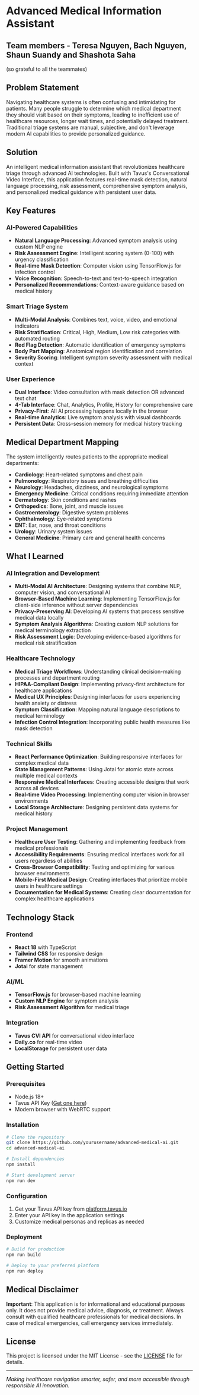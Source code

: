 # Advanced Medical Information Assistant

## Team members - Teresa Nguyen, Bach Nguyen, Shaun Suandy and Shashota Saha
(so grateful to all the teammates) 

## Problem Statement
Navigating healthcare systems is often confusing and intimidating for patients. Many people struggle to determine which medical department they should visit based on their symptoms, leading to inefficient use of healthcare resources, longer wait times, and potentially delayed treatment. Traditional triage systems are manual, subjective, and don't leverage modern AI capabilities to provide personalized guidance.

## Solution
An intelligent medical information assistant that revolutionizes healthcare triage through advanced AI technologies. Built with Tavus's Conversational Video Interface, this application features real-time mask detection, natural language processing, risk assessment, comprehensive symptom analysis, and personalized medical guidance with persistent user data.

## Key Features

### AI-Powered Capabilities
- **Natural Language Processing**: Advanced symptom analysis using custom NLP engine
- **Risk Assessment Engine**: Intelligent scoring system (0-100) with urgency classification
- **Real-time Mask Detection**: Computer vision using TensorFlow.js for infection control
- **Voice Recognition**: Speech-to-text and text-to-speech integration
- **Personalized Recommendations**: Context-aware guidance based on medical history

### Smart Triage System
- **Multi-Modal Analysis**: Combines text, voice, video, and emotional indicators
- **Risk Stratification**: Critical, High, Medium, Low risk categories with automated routing
- **Red Flag Detection**: Automatic identification of emergency symptoms
- **Body Part Mapping**: Anatomical region identification and correlation
- **Severity Scoring**: Intelligent symptom severity assessment with medical context

### User Experience
- **Dual Interface**: Video consultation with mask detection OR advanced text chat
- **4-Tab Interface**: Chat, Analytics, Profile, History for comprehensive care
- **Privacy-First**: All AI processing happens locally in the browser
- **Real-time Analytics**: Live symptom analysis with visual dashboards
- **Persistent Data**: Cross-session memory for medical history tracking

## Medical Department Mapping

The system intelligently routes patients to the appropriate medical departments:

- **Cardiology**: Heart-related symptoms and chest pain
- **Pulmonology**: Respiratory issues and breathing difficulties
- **Neurology**: Headaches, dizziness, and neurological symptoms
- **Emergency Medicine**: Critical conditions requiring immediate attention
- **Dermatology**: Skin conditions and rashes
- **Orthopedics**: Bone, joint, and muscle issues
- **Gastroenterology**: Digestive system problems
- **Ophthalmology**: Eye-related symptoms
- **ENT**: Ear, nose, and throat conditions
- **Urology**: Urinary system issues
- **General Medicine**: Primary care and general health concerns

## What I Learned

### AI Integration and Development
- **Multi-Modal AI Architecture**: Designing systems that combine NLP, computer vision, and conversational AI
- **Browser-Based Machine Learning**: Implementing TensorFlow.js for client-side inference without server dependencies
- **Privacy-Preserving AI**: Developing AI systems that process sensitive medical data locally
- **Symptom Analysis Algorithms**: Creating custom NLP solutions for medical terminology extraction
- **Risk Assessment Logic**: Developing evidence-based algorithms for medical risk stratification

### Healthcare Technology
- **Medical Triage Workflows**: Understanding clinical decision-making processes and department routing
- **HIPAA-Compliant Design**: Implementing privacy-first architecture for healthcare applications
- **Medical UX Principles**: Designing interfaces for users experiencing health anxiety or distress
- **Symptom Classification**: Mapping natural language descriptions to medical terminology
- **Infection Control Integration**: Incorporating public health measures like mask detection

### Technical Skills
- **React Performance Optimization**: Building responsive interfaces for complex medical data
- **State Management Patterns**: Using Jotai for atomic state across multiple medical contexts
- **Responsive Medical Interfaces**: Creating accessible designs that work across all devices
- **Real-time Video Processing**: Implementing computer vision in browser environments
- **Local Storage Architecture**: Designing persistent data systems for medical history

### Project Management
- **Healthcare User Testing**: Gathering and implementing feedback from medical professionals
- **Accessibility Requirements**: Ensuring medical interfaces work for all users regardless of abilities
- **Cross-Browser Compatibility**: Testing and optimizing for various browser environments
- **Mobile-First Medical Design**: Creating interfaces that prioritize mobile users in healthcare settings
- **Documentation for Medical Systems**: Creating clear documentation for complex healthcare applications

## Technology Stack

### Frontend
- **React 18** with TypeScript
- **Tailwind CSS** for responsive design
- **Framer Motion** for smooth animations
- **Jotai** for state management

### AI/ML
- **TensorFlow.js** for browser-based machine learning
- **Custom NLP Engine** for symptom analysis
- **Risk Assessment Algorithm** for medical triage

### Integration
- **Tavus CVI API** for conversational video interface
- **Daily.co** for real-time video
- **LocalStorage** for persistent user data

## Getting Started

### Prerequisites
- Node.js 18+
- Tavus API Key ([Get one here](https://platform.tavus.io/api-keys))
- Modern browser with WebRTC support

### Installation

```bash
# Clone the repository
git clone https://github.com/yourusername/advanced-medical-ai.git
cd advanced-medical-ai

# Install dependencies
npm install

# Start development server
npm run dev
```

### Configuration
1. Get your Tavus API key from [platform.tavus.io](https://platform.tavus.io/api-keys)
2. Enter your API key in the application settings
3. Customize medical personas and replicas as needed

### Deployment
```bash
# Build for production
npm run build

# Deploy to your preferred platform
npm run deploy
```

## Medical Disclaimer

**Important**: This application is for informational and educational purposes only. It does not provide medical advice, diagnosis, or treatment. Always consult with qualified healthcare professionals for medical decisions. In case of medical emergencies, call emergency services immediately.

## License

This project is licensed under the MIT License - see the [LICENSE](LICENSE) file for details.

---



*Making healthcare navigation smarter, safer, and more accessible through responsible AI innovation.*
